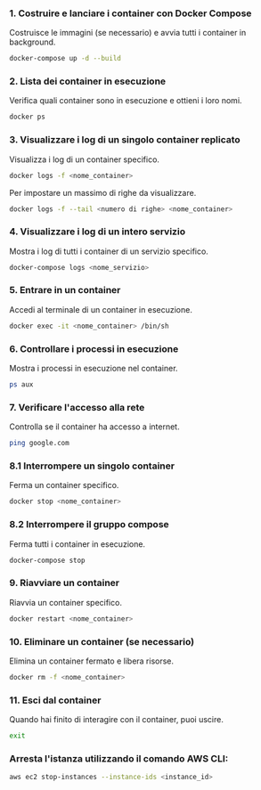 
### 1. **Costruire e lanciare i container con Docker Compose**
Costruisce le immagini (se necessario) e avvia tutti i container in background.

```bash
docker-compose up -d --build
```

### 2. **Lista dei container in esecuzione**
Verifica quali container sono in esecuzione e ottieni i loro nomi.

```bash
docker ps
```

### 3. **Visualizzare i log di un singolo container replicato**
Visualizza i log di un container specifico.

```bash
docker logs -f <nome_container>
```
Per impostare un massimo di righe da visualizzare.

```bash
docker logs -f --tail <numero di righe> <nome_container>
```

### 4. **Visualizzare i log di un intero servizio**
Mostra i log di tutti i container di un servizio specifico.

```bash
docker-compose logs <nome_servizio>
```

### 5. **Entrare in un container**
Accedi al terminale di un container in esecuzione.

```bash
docker exec -it <nome_container> /bin/sh
```

### 6. **Controllare i processi in esecuzione**
Mostra i processi in esecuzione nel container.

```bash
ps aux
```

### 7. **Verificare l'accesso alla rete**
Controlla se il container ha accesso a internet.

```bash
ping google.com
```

### 8.1 **Interrompere un singolo container**
Ferma un container specifico.

```bash
docker stop <nome_container>

```
### 8.2 **Interrompere il gruppo compose**
Ferma tutti i container in esecuzione.
```bash
docker-compose stop
```

### 9. **Riavviare un container**
Riavvia un container specifico.

```bash
docker restart <nome_container>
```

### 10. **Eliminare un container (se necessario)**
Elimina un container fermato e libera risorse.

```bash
docker rm -f <nome_container>
```

### 11. **Esci dal container**
Quando hai finito di interagire con il container, puoi uscire.

```bash
exit
```

###  **Arresta l'istanza utilizzando il comando AWS CLI:**
```bash
aws ec2 stop-instances --instance-ids <instance_id>
```